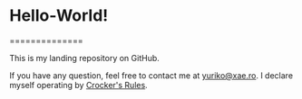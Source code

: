 # Hello-World!
==============

This is my landing repository on GitHub.

If you have any question, feel free to contact me at <yuriko@xae.ro>. I declare myself operating by [Crocker's Rules][Crocker].


[Crocker]: http://sl4.org/crocker.html "Crocker's Rules"